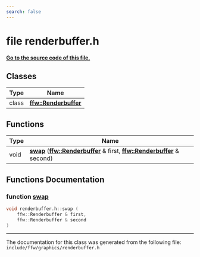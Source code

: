 ```yaml
---
search: false
---
```


# file renderbuffer.h

**[Go to the source code of this file.](renderbuffer_8h_source.md)**
## Classes

|Type|Name|
|-----|-----|
|class|[**ffw::Renderbuffer**](classffw_1_1_renderbuffer.md)|


## Functions

|Type|Name|
|-----|-----|
|void|[**swap**](renderbuffer_8h.md#1aade7539b0a2cf99666468c9e22167476) (**[ffw::Renderbuffer](classffw_1_1_renderbuffer.md)** & first, **[ffw::Renderbuffer](classffw_1_1_renderbuffer.md)** & second) |


## Functions Documentation

### function <a id="1aade7539b0a2cf99666468c9e22167476" href="#1aade7539b0a2cf99666468c9e22167476">swap</a>

```cpp
void renderbuffer.h::swap (
    ffw::Renderbuffer & first,
    ffw::Renderbuffer & second
)
```





----------------------------------------
The documentation for this class was generated from the following file: `include/ffw/graphics/renderbuffer.h`
